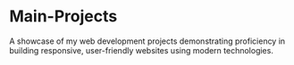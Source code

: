 # Main-Projects
A showcase of my web development projects demonstrating proficiency in building responsive, user-friendly websites using modern technologies.

# 
